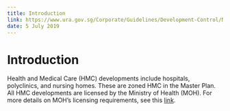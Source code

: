 ```yaml
---
title: Introduction
link: https://www.ura.gov.sg/Corporate/Guidelines/Development-Control/Non-Residential/HMC/Introduction
date: 5 July 2019
---
```


# Introduction

Health and Medical Care (HMC) developments include hospitals, polyclinics, and nursing homes. These are zoned HMC in the Master Plan. All HMC developments are licensed by the Ministry of Health (MOH). For more details on MOH’s licensing requirements, see this [link](https://elis.moh.gov.sg/elis/).
